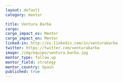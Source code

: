 ```yaml
---
layout: default
category: mentor

title: Ventura Barba
cargo:
cargo_impact_es: Mentor
cargo_impact_en: Mentor
linked-in: http://es.linkedin.com/in/venturabarba
twitter: https://twitter.com/venturabarba
image: /img/equipo/ventura.barba.jpg
mentor_type: follow_up
mentor_field: strategy
mentor_country: Spain
published: true
---
```

